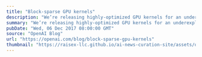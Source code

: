 ```yaml
---
title: "Block-sparse GPU kernels"
description: "We’re releasing highly-optimized GPU kernels for an underexplored class of neural network architectures: networks with block-sparse weights. Depending on the chosen sparsity, these kernels can run orders of magnitude faster than cuBLAS or cuSPARSE. We’ve used them to attain state-of-the-art results in text sentiment analysis and generative modeling of text and images."
summary: "We’re releasing highly-optimized GPU kernels for an underexplored class of neural network architectures: networks with block-sparse weights. Depending on the chosen sparsity, these kernels can run orders of magnitude faster than cuBLAS or cuSPARSE. We’ve used them to attain state-of-the-art results in text sentiment analysis and generative modeling of text and images."
pubDate: "Wed, 06 Dec 2017 08:00:00 GMT"
source: "OpenAI Blog"
url: "https://openai.com/blog/block-sparse-gpu-kernels"
thumbnail: "https://raisex-llc.github.io/ai-news-curation-site/assets/openai_logo.png"
---
```


